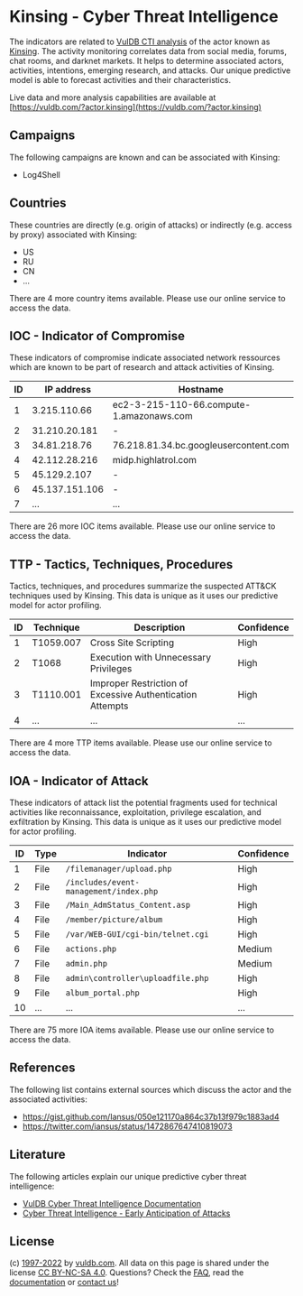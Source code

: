 # Kinsing - Cyber Threat Intelligence

The indicators are related to [VulDB CTI analysis](https://vuldb.com/?kb.cti) of the actor known as [Kinsing](https://vuldb.com/?actor.kinsing). The activity monitoring correlates data from social media, forums, chat rooms, and darknet markets. It helps to determine associated actors, activities, intentions, emerging research, and attacks. Our unique predictive model is able to forecast activities and their characteristics.

Live data and more analysis capabilities are available at [https://vuldb.com/?actor.kinsing](https://vuldb.com/?actor.kinsing)

## Campaigns

The following campaigns are known and can be associated with Kinsing:

* Log4Shell

## Countries

These countries are directly (e.g. origin of attacks) or indirectly (e.g. access by proxy) associated with Kinsing:

* US
* RU
* CN
* ...

There are 4 more country items available. Please use our online service to access the data.

## IOC - Indicator of Compromise

These indicators of compromise indicate associated network ressources which are known to be part of research and attack activities of Kinsing.

ID | IP address | Hostname | Confidence
-- | ---------- | -------- | ----------
1 | 3.215.110.66 | ec2-3-215-110-66.compute-1.amazonaws.com | Medium
2 | 31.210.20.181 | - | High
3 | 34.81.218.76 | 76.218.81.34.bc.googleusercontent.com | Medium
4 | 42.112.28.216 | midp.highlatrol.com | High
5 | 45.129.2.107 | - | High
6 | 45.137.151.106 | - | High
7 | ... | ... | ...

There are 26 more IOC items available. Please use our online service to access the data.

## TTP - Tactics, Techniques, Procedures

Tactics, techniques, and procedures summarize the suspected ATT&CK techniques used by Kinsing. This data is unique as it uses our predictive model for actor profiling.

ID | Technique | Description | Confidence
-- | --------- | ----------- | ----------
1 | T1059.007 | Cross Site Scripting | High
2 | T1068 | Execution with Unnecessary Privileges | High
3 | T1110.001 | Improper Restriction of Excessive Authentication Attempts | High
4 | ... | ... | ...

There are 4 more TTP items available. Please use our online service to access the data.

## IOA - Indicator of Attack

These indicators of attack list the potential fragments used for technical activities like reconnaissance, exploitation, privilege escalation, and exfiltration by Kinsing. This data is unique as it uses our predictive model for actor profiling.

ID | Type | Indicator | Confidence
-- | ---- | --------- | ----------
1 | File | `/filemanager/upload.php` | High
2 | File | `/includes/event-management/index.php` | High
3 | File | `/Main_AdmStatus_Content.asp` | High
4 | File | `/member/picture/album` | High
5 | File | `/var/WEB-GUI/cgi-bin/telnet.cgi` | High
6 | File | `actions.php` | Medium
7 | File | `admin.php` | Medium
8 | File | `admin\controller\uploadfile.php` | High
9 | File | `album_portal.php` | High
10 | ... | ... | ...

There are 75 more IOA items available. Please use our online service to access the data.

## References

The following list contains external sources which discuss the actor and the associated activities:

* https://gist.github.com/Iansus/050e121170a864c37b13f979c1883ad4
* https://twitter.com/iansus/status/1472867647410819073

## Literature

The following articles explain our unique predictive cyber threat intelligence:

* [VulDB Cyber Threat Intelligence Documentation](https://vuldb.com/?kb.cti)
* [Cyber Threat Intelligence - Early Anticipation of Attacks](https://www.scip.ch/en/?labs.20201022)

## License

(c) [1997-2022](https://vuldb.com/?kb.changelog) by [vuldb.com](https://vuldb.com/?kb.about). All data on this page is shared under the license [CC BY-NC-SA 4.0](https://creativecommons.org/licenses/by-nc-sa/4.0/). Questions? Check the [FAQ](https://vuldb.com/?kb.faq), read the [documentation](https://vuldb.com/?kb) or [contact us](https://vuldb.com/?contact)!
